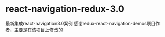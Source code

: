 # react-navigation-redux-3.0
最新集成react-navigation3.0案例
感谢redux-react-navigation-demos项目作者，主要是在该项目上修改的
